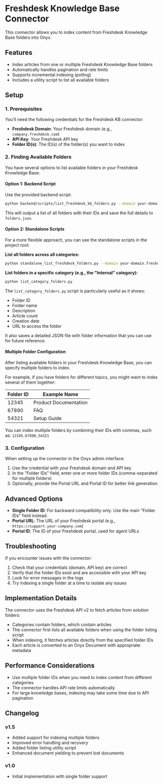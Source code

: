 # Freshdesk Knowledge Base Connector

This connector allows you to index content from Freshdesk Knowledge Base folders into Onyx.

## Features

- Index articles from one or multiple Freshdesk Knowledge Base folders
- Automatically handles pagination and rate limits
- Supports incremental indexing (polling)
- Includes a utility script to list all available folders

## Setup

### 1. Prerequisites

You'll need the following credentials for the Freshdesk KB connector:

- **Freshdesk Domain**: Your Freshdesk domain (e.g., `company.freshdesk.com`)
- **API Key**: Your Freshdesk API key
- **Folder ID(s)**: The ID(s) of the folder(s) you want to index

### 2. Finding Available Folders

You have several options to list available folders in your Freshdesk Knowledge Base:

#### Option 1: Backend Script

Use the provided backend script:

```bash
python backend/scripts/list_freshdesk_kb_folders.py --domain your-domain.freshdesk.com --api-key your-api-key --pretty
```

This will output a list of all folders with their IDs and save the full details to `folders.json`.

#### Option 2: Standalone Scripts

For a more flexible approach, you can use the standalone scripts in the project root:

**List all folders across all categories:**
```bash
python standalone_list_freshdesk_folders.py --domain your-domain.freshdesk.com --api-key your-api-key --pretty
```

**List folders in a specific category (e.g., the "Internal" category):**
```bash
python list_category_folders.py
```

The `list_category_folders.py` script is particularly useful as it shows:
- Folder ID
- Folder name
- Description
- Article count
- Creation date
- URL to access the folder

It also saves a detailed JSON file with folder information that you can use for future reference.

#### Multiple Folder Configuration

After listing available folders in your Freshdesk Knowledge Base, you can specify multiple folders to index.

For example, if you have folders for different topics, you might want to index several of them together:

| Folder ID    | Example Name       |
|--------------|-------------------|
| 12345        | Product Documentation |
| 67890        | FAQ                   |
| 54321        | Setup Guide           |

You can index multiple folders by combining their IDs with commas, such as: `12345,67890,54321`

### 3. Configuration

When setting up the connector in the Onyx admin interface:

1. Use the credential with your Freshdesk domain and API key
2. In the "Folder IDs" field, enter one or more folder IDs (comma-separated for multiple folders)
3. Optionally, provide the Portal URL and Portal ID for better link generation

## Advanced Options

- **Single Folder ID**: For backward compatibility only. Use the main "Folder IDs" field instead.
- **Portal URL**: The URL of your Freshdesk portal (e.g., `https://support.your-company.com`)
- **Portal ID**: The ID of your Freshdesk portal, used for agent URLs

## Troubleshooting

If you encounter issues with the connector:

1. Check that your credentials (domain, API key) are correct
2. Verify that the folder IDs exist and are accessible with your API key
3. Look for error messages in the logs
4. Try indexing a single folder at a time to isolate any issues

## Implementation Details

The connector uses the Freshdesk API v2 to fetch articles from solution folders:

- Categories contain folders, which contain articles
- The connector first lists all available folders when using the folder listing script
- When indexing, it fetches articles directly from the specified folder IDs
- Each article is converted to an Onyx Document with appropriate metadata

## Performance Considerations

- Use multiple folder IDs when you need to index content from different categories
- The connector handles API rate limits automatically
- For large knowledge bases, indexing may take some time due to API pagination

## Changelog

### v1.5
- Added support for indexing multiple folders
- Improved error handling and recovery
- Added folder listing utility script
- Enhanced document yielding to prevent lost documents

### v1.0
- Initial implementation with single folder support
